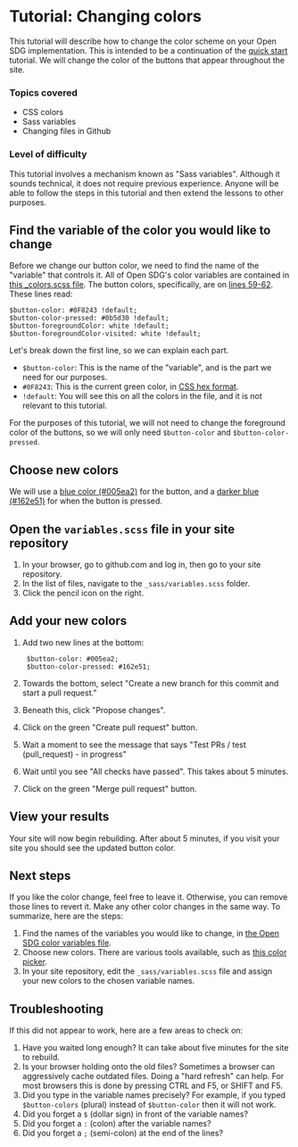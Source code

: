 <h1>Tutorial: Changing colors</h1>

This tutorial will describe how to change the color scheme on your Open SDG implementation. This is intended to be a continuation of the [quick start](../quick-start.md) tutorial. We will change the color of the buttons that appear throughout the site.

### Topics covered

* CSS colors
* Sass variables
* Changing files in Github

### Level of difficulty

This tutorial involves a mechanism known as "Sass variables". Although it sounds technical, it does not require previous experience. Anyone will be able to follow the steps in this tutorial and then extend the lessons to other purposes.

## Find the variable of the color you would like to change

Before we change our button color, we need to find the name of the "variable" that controls it. All of Open SDG's color variables are contained in [this _colors.scss file](https://github.com/open-sdg/open-sdg/blob/master/_sass/variables/_colors.scss). The button colors, specifically, are on [lines 59-62](https://github.com/open-sdg/open-sdg/blob/master/_sass/variables/_colors.scss#L59-L62). These lines read:

```
$button-color: #0F8243 !default;
$button-color-pressed: #0b5d30 !default;
$button-foregroundColor: white !default;
$button-foregroundColor-visited: white !default;
```

Let's break down the first line, so we can explain each part.

* `$button-color`: This is the name of the "variable", and is the part we need for our purposes.
* `#0F8243`: This is the current green color, in [CSS hex format](https://www.w3schools.com/colors/colors_hexadecimal.asp).
* `!default`: You will see this on all the colors in the file, and it is not relevant to this tutorial.

For the purposes of this tutorial, we will not need to change the foreground color of the buttons, so we will only need `$button-color` and `$button-color-pressed`.

## Choose new colors

We will use a [blue color (#005ea2)](https://www.w3schools.com/colors/colors_picker.asp?colorhex=005ea2) for the button, and a [darker blue (#162e51)](https://www.w3schools.com/colors/colors_picker.asp?colorhex=162e51) for when the button is pressed.

## Open the `variables.scss` file in your site repository

1. In your browser, go to github.com and log in, then go to your site repository.
1. In the list of files, navigate to the `_sass/variables.scss` folder.
1. Click the pencil icon on the right.

## Add your new colors

1. Add two new lines at the bottom:

        $button-color: #005ea2;
        $button-color-pressed: #162e51;
1. Towards the bottom, select "Create a new branch for this commit and start a pull request."
1. Beneath this, click "Propose changes".
1. Click on the green "Create pull request" button.
1. Wait a moment to see the message that says "Test PRs / test (pull_request) - in progress"
1. Wait until you see "All checks have passed". This takes about 5 minutes.
1. Click on the green "Merge pull request" button.

## View your results

Your site will now begin rebuilding. After about 5 minutes, if you visit your site you should see the updated button color.

## Next steps

If you like the color change, feel free to leave it. Otherwise, you can remove those lines to revert it. Make any other color changes in the same way. To summarize, here are the steps:

1. Find the names of the variables you would like to change, in [the Open SDG color variables file](https://github.com/open-sdg/open-sdg/blob/master/_sass/variables/_colors.scss).
1. Choose new colors. There are various tools available, such as [this color picker](https://www.w3schools.com/colors/colors_picker.asp).
1. In your site repository, edit the `_sass/variables.scss` file and assign your new colors to the chosen variable names.

## Troubleshooting

If this did not appear to work, here are a few areas to check on:

1. Have you waited long enough? It can take about five minutes for the site to rebuild.
1. Is your browser holding onto the old files? Sometimes a browser can aggressively cache outdated files. Doing a "hard refresh" can help. For most browsers this is done by pressing CTRL and F5, or SHIFT and F5.
1. Did you type in the variable names precisely? For example, if you typed `$button-colors` (plural) instead of `$button-color` then it will not work.
1. Did you forget a `$` (dollar sign) in front of the variable names?
1. Did you forget a `:` (colon) after the variable names?
1. Did you forget a `;` (semi-colon) at the end of the lines?
